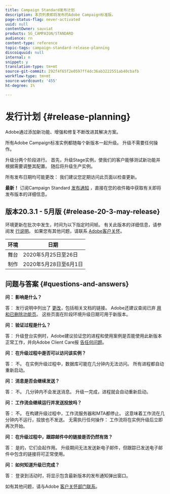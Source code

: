 ```yaml
---
title: Campaign Standard发布计划
description: 本页列表即将发布的Adobe Campaign标准版。
page-status-flag: never-activated
uuid: null
contentOwner: sauviat
products: SG_CAMPAIGN/STANDARD
audience: rn
content-type: reference
topic-tags: campaign-standard-release-planning
discoiquuid: null
internal: n
snippet: y
translation-type: tm+mt
source-git-commit: 292f4f65f2e0597ff4dc36ab3222551ab40cbafb
workflow-type: tm+mt
source-wordcount: '455'
ht-degree: 1%

---
```



# 发行计划 {#release-planning}

Adobe通过添加新功能、增强和修复不断改进其解决方案。

所有Adobe Campaign标准实例都随每个新版本一起升级。 升级不需要任何操作。

升级分两个阶段进行。 首先，升级Stage实例，使我们的客户能够测试新功能并根据需要调整其配置。 随后将升级生产实例。

所有发布日期均可能更改： 我们建议您定期访问此页面以检查更新。

**最新！** 订阅Campaign Standard [发布通知](http://amc-mkt-prod1-t.adobe-campaign.com/lp/LP25?service=%40rZ5cqp2DgNzrgz0alKPInakNbPSTeJYozZYnS7Wbs802u4GlISkHZX4omtK00nAU6xzZ6luEWQzr7kQ9pkCwJYumWkU) ，直接在您的收件箱中获取有关即将发布版本的详细信息。

## 版本20.3.1 - 5月版 {#release-20-3-may-release}

环境更新在批次中发生，时间为以下指定时间帧。 有关此版本的详细信息，请参阅发 [行说明](../../rn/using/release-notes.md)。 如果您有其他问题，请联系 [Adobe客户关怀](https://support.neolane.net/webApp/extranetLogin)。

<table>
 <thead>
  <tr>
   <th> 环境<br /> </th>
   <th> 日期<br /> </th>
  </tr>
 </thead>
 <tbody>
  <tr>
   <td>舞台<br /> </td>
   <td>2020年5月25日至26日<br /> </td>
  </tr>
  <tr>
   <td> 制作<br /> </td>
   <td>2020年5月28日至6月1日<br /> </td>
  </tr>
 </tbody>
</table>



## 问题与答案 {#questions-and-answers}

**问： 影响是什么？**

答： 发行说明中列出了 [更改](../../rn/using/release-notes.md)，包括相关文档的链接。 Adobe还建议查阅已弃 [用和已删除功能页](https://helpx.adobe.com/campaign/kb/acs-deprecated-and-removed-features.html)。 这些页面在阶段环境升级日期可用于新版本。

**问： 验证过程是什么？**

答： 升级登台实例时，Adobe建议验证您的进程和使用案例是否能使用此新版本正常工作，并向Adobe Client Care报 [告任何问题](https://support.neolane.net/webApp/extranetLogin)。

**问： 在升级过程中是否可以访问该实例？**

答： 不。 在实例升级过程中，数据库可能在几分钟内无法访问。 所有进程都自动重新启动。

**问： 消息是否会继续发送？**

答： 不。 几分钟内不会发送消息。 升级一完成，进程就会自动重新启动。

**问： 工作流会继续运行并发送投放吗？**

答： 不。 在构建升级过程中，工作流服务器和MTA都停止。 这意味着工作流在几分钟内不运行，投放也不发送。 无需执行任何操作： 工作流将在实例升级后立即再次开始。

**问： 在升级过程中，跟踪邮件中的链接是否仍然有效？**

答： 是的，它们会起作用。 升级期间无法发送新电子邮件，但跟踪已发送电子邮件中包含的链接将可正常使用。

**问： 如何知道升级已完成？**

答： 登录到活动时，将显示包含最新版本的发布通知弹出窗口。

如有其他问题，请与Adobe [客户关怀部门联系](https://support.neolane.net/webApp/extranetLogin)。
